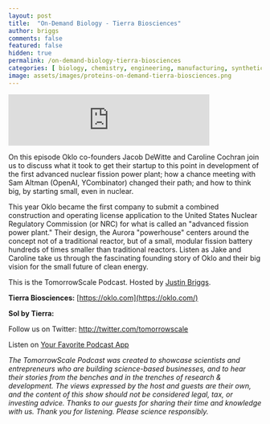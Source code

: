 ```yaml
---
layout: post
title:  "On-Demand Biology - Tierra Biosciences"
author: briggs
comments: false
featured: false
hidden: true
permalink: /on-demand-biology-tierra-biosciences
categories: [ biology, chemistry, engineering, manufacturing, synthetic biology, startup ]
image: assets/images/proteins-on-demand-tierra-biosciences.png
---
```


<iframe src="https://anchor.fm/tomorrowscale/embed/episodes/Natures-Nuclear---Oklo-Inc-efad3j" height="102px" width="400px" frameborder="0" scrolling="no"></iframe>

On this episode Oklo co-founders Jacob DeWitte and Caroline Cochran join us to discuss what it took to get their startup to this point in development of the first advanced nuclear fission power plant; how a chance meeting with Sam Altman (OpenAI, YCombinator) changed their path; and how to think big, by starting small, even in nuclear.

This year Oklo became the first company to submit a combined construction and operating license application to the United States Nuclear Regulatory Commission (or NRC) for what is called an "advanced fission power plant." Their design, the Aurora "powerhouse" centers around the concept not of a traditional reactor, but of a small, modular fission battery hundreds of times smaller than traditional reactors. Listen as Jake and Caroline take us through the fascinating founding story of Oklo and their big vision for the small future of clean energy. 

This is the TomorrowScale Podcast. Hosted by [Justin Briggs](https://www.linkedin.com/in/briggsly).

**Tierra Biosciences:** [https://oklo.com](https://oklo.com/)

**Sol by Tierra:** 

Follow us on Twitter: <a href="http://twitter.com/tomorrowscale" target="_blank" rel="noopener ugc noreferrer">http://twitter.com/tomorrowscale</a>

Listen on [Your Favorite Podcast App](https://anchor.fm/tomorrowscale/)

*The TomorrowScale Podcast was created to showcase scientists and entrepreneurs who are building science-based businesses, and to hear their stories from the benches and in the trenches of research & development. The views expressed by the host and guests are their own, and the content of this show should not be considered legal, tax, or investing advice. Thanks to our guests for sharing their time and knowledge with us. Thank you for listening. Please science responsibly.*